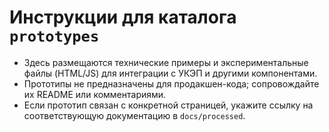 # Инструкции для каталога `prototypes`

- Здесь размещаются технические примеры и экспериментальные файлы (HTML/JS) для интеграции с УКЭП и другими компонентами.
- Прототипы не предназначены для продакшен-кода; сопровождайте их README или комментариями.
- Если прототип связан с конкретной страницей, укажите ссылку на соответствующую документацию в `docs/processed`.
